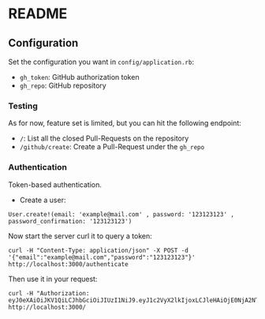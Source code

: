 # README

## Configuration

Set the configuration you want in `config/application.rb`:

* `gh_token`: GitHub authorization token
* `gh_repo`: GitHub repository

### Testing

As for now, feature set is limited, but you can hit the following endpoint:

* `/`: List all the closed Pull-Requests on the repository
* `/github/create`: Create a Pull-Request under the `gh_repo`

### Authentication

Token-based authentication.

* Create a user: 
```
User.create!(email: 'example@mail.com' , password: '123123123' , password_confirmation: '123123123')
```

Now start the server curl it to query a token:

```
curl -H "Content-Type: application/json" -X POST -d '{"email":"example@mail.com","password":"123123123"}' http://localhost:3000/authenticate
```

Then use it in your request:

```
curl -H "Authorization: eyJ0eXAiOiJKV1QiLCJhbGciOiJIUzI1NiJ9.eyJ1c2VyX2lkIjoxLCJleHAiOjE0NjA2NTgxODZ9.xsSwcPC22IR71OBv6bU_OGCSyfE89DvEzWfDU0iybMA" http://localhost:3000/
```
